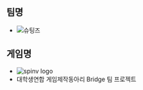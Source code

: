 ## 팀명
* ![슈팅즈](https://user-images.githubusercontent.com/13173730/100429635-f071ef80-30d8-11eb-9783-30c4cb5f419b.png)

## 게임명
* ![spinv logo](https://user-images.githubusercontent.com/13173730/100429404-9b35de00-30d8-11eb-99c5-d7ffd8693d9c.png)
* 대학생연합 게임제작동아리 Bridge 팀 프로젝트
